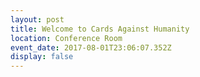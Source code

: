 ```yaml
---
layout: post
title: Welcome to Cards Against Humanity
location: Conference Room
event_date: 2017-08-01T23:06:07.352Z
display: false
---
```



